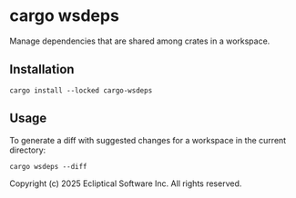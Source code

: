 # cargo wsdeps

Manage dependencies that are shared among crates in a workspace.

## Installation

```shell
cargo install --locked cargo-wsdeps
```

## Usage

To generate a diff with suggested changes for a workspace in the current directory:

```shell
cargo wsdeps --diff
```

Copyright (c) 2025 Ecliptical Software Inc. All rights reserved.
